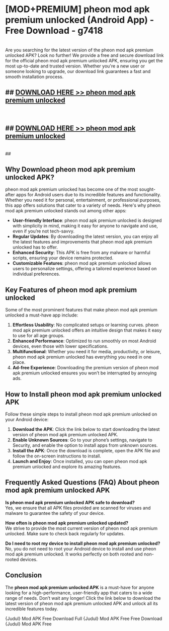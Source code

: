 # [MOD+PREMIUM] pheon mod apk premium unlocked (Android App) - Free Download - g7418 <br>
<br>
Are you searching for the latest version of the pheon mod apk premium unlocked APK? Look no further! We provide a free and secure download link for the official pheon mod apk premium unlocked APK, ensuring you get the most up-to-date and trusted version. Whether you're a new user or someone looking to upgrade, our download link guarantees a fast and smooth installation process.


## ##  [DOWNLOAD HERE >> pheon mod apk premium unlocked](http://freeplayer.one?title=pheon_mod_apk_premium_unlocked&ref=apk1)
  <br>

##  ## [DOWNLOAD HERE >> pheon mod apk premium unlocked](http://freeplayer.one?title=pheon_mod_apk_premium_unlocked&ref=apk1)
  <br>
  ##



## Why Download pheon mod apk premium unlocked APK?

pheon mod apk premium unlocked has become one of the most sought-after apps for Android users due to its incredible features and functionality. Whether you need it for personal, entertainment, or professional purposes, this app offers solutions that cater to a variety of needs. Here's why pheon mod apk premium unlocked stands out among other apps:

- **User-friendly Interface**: pheon mod apk premium unlocked is designed with simplicity in mind, making it easy for anyone to navigate and use, even if you’re not tech-savvy.
- **Regular Updates**: By downloading the latest version, you can enjoy all the latest features and improvements that pheon mod apk premium unlocked has to offer.
- **Enhanced Security**: This APK is free from any malware or harmful scripts, ensuring your device remains protected.
- **Customizable Features**: pheon mod apk premium unlocked allows users to personalize settings, offering a tailored experience based on individual preferences.

## Key Features of pheon mod apk premium unlocked

Some of the most prominent features that make pheon mod apk premium unlocked a must-have app include:

1. **Effortless Usability**: No complicated setups or learning curves. pheon mod apk premium unlocked offers an intuitive design that makes it easy to use for all age groups.
2. **Enhanced Performance**: Optimized to run smoothly on most Android devices, even those with lower specifications.
3. **Multifunctional**: Whether you need it for media, productivity, or leisure, pheon mod apk premium unlocked has everything you need in one place.
4. **Ad-free Experience**: Downloading the premium version of pheon mod apk premium unlocked ensures you won’t be interrupted by annoying ads.

## How to Install pheon mod apk premium unlocked APK

Follow these simple steps to install pheon mod apk premium unlocked on your Android device:

1. **Download the APK**: Click the link below to start downloading the latest version of pheon mod apk premium unlocked APK.
2. **Enable Unknown Sources**: Go to your phone’s settings, navigate to Security, and enable the option to install apps from unknown sources.
3. **Install the APK**: Once the download is complete, open the APK file and follow the on-screen instructions to install.
4. **Launch and Enjoy**: Once installed, you can open pheon mod apk premium unlocked and explore its amazing features.

## Frequently Asked Questions (FAQ) About pheon mod apk premium unlocked APK

**Is pheon mod apk premium unlocked APK safe to download?**  
Yes, we ensure that all APK files provided are scanned for viruses and malware to guarantee the safety of your device.

**How often is pheon mod apk premium unlocked updated?**  
We strive to provide the most current version of pheon mod apk premium unlocked. Make sure to check back regularly for updates.

**Do I need to root my device to install pheon mod apk premium unlocked?**  
No, you do not need to root your Android device to install and use pheon mod apk premium unlocked. It works perfectly on both rooted and non-rooted devices.

## Conclusion

The **pheon mod apk premium unlocked APK** is a must-have for anyone looking for a high-performance, user-friendly app that caters to a wide range of needs. Don’t wait any longer! Click the link below to download the latest version of pheon mod apk premium unlocked APK and unlock all its incredible features today.

{Judul} Mod APK Free
Download Full {Judul} Mod APK Free
Free Download {Judul} Mod APK Free


